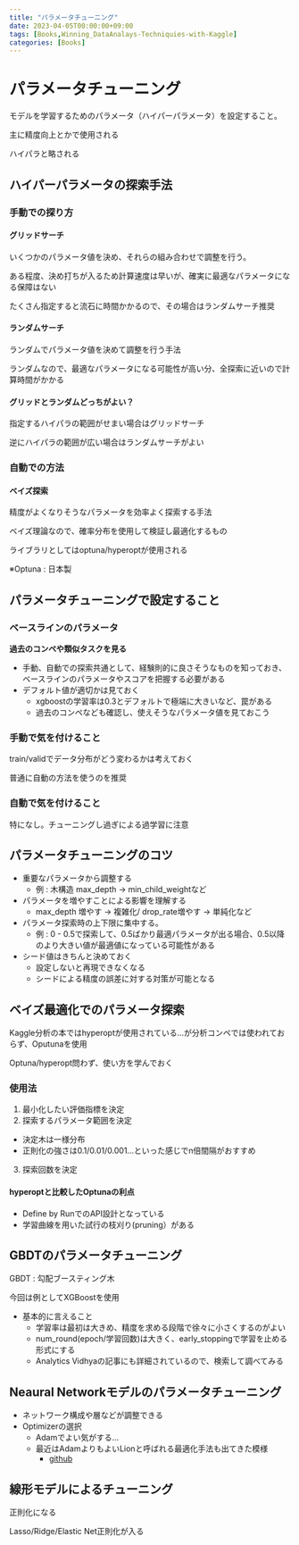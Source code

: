 ```yaml
---
title: "パラメータチューニング"
date: 2023-04-05T00:00:00+09:00
tags: [Books,Winning_DataAnalays-Techniquies-with-Kaggle]
categories: [Books]
---
```

# パラメータチューニング

モデルを学習するためのパラメータ（ハイパーパラメータ）を設定すること。

主に精度向上とかで使用される

ハイパラと略される

## ハイパーパラメータの探索手法

### 手動での探り方

#### グリッドサーチ

いくつかのパラメータ値を決め、それらの組み合わせで調整を行う。

ある程度、決め打ちが入るため計算速度は早いが、確実に最適なパラメータになる保障はない

たくさん指定すると流石に時間かかるので、その場合はランダムサーチ推奨

#### ランダムサーチ

ランダムでパラメータ値を決めて調整を行う手法

ランダムなので、最適なパラメータになる可能性が高い分、全探索に近いので計算時間がかかる

#### グリッドとランダムどっちがよい？

指定するハイパラの範囲がせまい場合はグリッドサーチ

逆にハイパラの範囲が広い場合はランダムサーチがよい

### 自動での方法

#### ベイズ探索

精度がよくなりそうなパラメータを効率よく探索する手法

ベイズ理論なので、確率分布を使用して検証し最適化するもの

ライブラリとしてはoptuna/hyperoptが使用される

※Optuna : 日本製

## パラメータチューニングで設定すること

### ベースラインのパラメータ

**過去のコンペや類似タスクを見る**

- 手動、自動での探索共通として、経験則的に良さそうなものを知っておき、ベースラインのパラメータやスコアを把握する必要がある
- デフォルト値が適切かは見ておく
  - xgboostの学習率は0.3とデフォルトで極端に大きいなど、罠がある
  - 過去のコンペなども確認し、使えそうなパラメータ値を見ておこう

### 手動で気を付けること

train/validでデータ分布がどう変わるかは考えておく

普通に自動の方法を使うのを推奨

### 自動で気を付けること

特になし。チューニングし過ぎによる過学習に注意

## パラメータチューニングのコツ

- 重要なパラメータから調整する
  - 例 : 木構造 max_depth -> min_child_weightなど
- パラメータを増やすことによる影響を理解する
  - max_depth 増やす -> 複雑化/ drop_rate増やす -> 単純化など
- パラメータ探索時の上下限に集中する。
  - 例 : 0 - 0.5で探索して、0.5ばかり最適パラメータが出る場合、0.5以降のより大きい値が最適値になっている可能性がある
- シード値はきちんと決めておく
  - 設定しないと再現できなくなる
  - シードによる精度の誤差に対する対策が可能となる

## ベイズ最適化でのパラメータ探索

Kaggle分析の本ではhyperoptが使用されている…が分析コンペでは使われておらず、Oputunaを使用

Optuna/hyperopt問わず、使い方を学んでおく

### 使用法

1. 最小化したい評価指標を決定
2. 探索するパラメータ範囲を決定
  - 決定木は一様分布
  - 正則化の強さは0.1/0.01/0.001...といった感じでn倍間隔がおすすめ
3. 探索回数を決定

#### hyperoptと比較したOptunaの利点

- Define by RunでのAPI設計となっている
- 学習曲線を用いた試行の枝刈り(pruning）がある

## GBDTのパラメータチューニング

GBDT : 勾配ブースティング木

今回は例としてXGBoostを使用

- 基本的に言えること
  - 学習率は最初は大きめ、精度を求める段階で徐々に小さくするのがよい
  - num_round(epoch/学習回数)は大きく、early_stoppingで学習を止める形式にする
  - Analytics Vidhyaの記事にも詳細されているので、検索して調べてみる

## Neaural Networkモデルのパラメータチューニング

- ネットワーク構成や層などが調整できる
- Optimizerの選択
  - Adamでよい気がする…
  - 最近はAdamよりもよいLionと呼ばれる最適化手法も出てきた模様
    - [github](https://github.com/lucidrains/lion-pytorch)

## 線形モデルによるチューニング

正則化になる

Lasso/Ridge/Elastic Net正則化が入る





